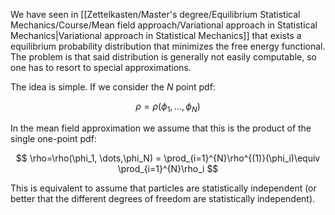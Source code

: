 We have seen in [[Zettelkasten/Master's degree/Equilibrium Statistical Mechanics/Course/Mean field approach/Variational approach in Statistical Mechanics|Variational approach in Statistical Mechanics]] that exists a equilibrium probability distribution that minimizes the free energy functional. The problem is that said distribution is generally not easily computable, so one has to resort to special approximations.

The idea is simple. If we consider the $N$ point pdf:

$$ \rho=\rho(\phi_1, \dots,\phi_N) $$

In the mean field approximation we assume that this is the product of the single one-point pdf:

$$ \rho=\rho(\phi_1, \dots,\phi_N) = \prod_{i=1}^{N}\rho^{(1)}(\phi_i)\equiv \prod_{i=1}^{N}\rho_i $$

This is equivalent to assume that particles are statistically independent (or better that the different degrees of freedom are statistically independent).
